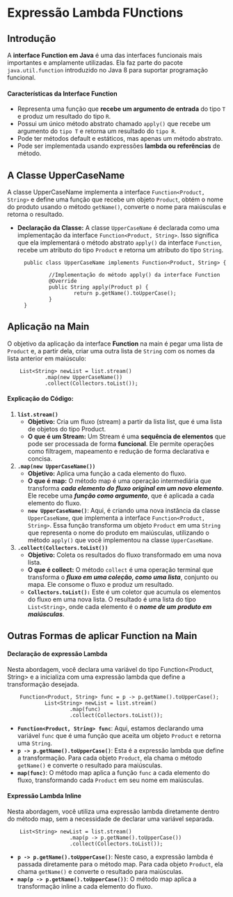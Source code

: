 # Expressão Lambda FUnctions

## Introdução

A **interface Function em Java** é uma das interfaces funcionais mais importantes e amplamente utilizadas. Ela faz parte do pacote `java.util.function` introduzido no Java 8 para suportar programação funcional.
#### Características da Interface Function
- Representa uma função que **recebe um argumento de entrada** do tipo `T` e produz um resultado do tipo `R`.
- Possui um único método abstrato chamado `apply()` que recebe um argumento do `tipo T` e retorna um resultado do `tipo R`.
- Pode ter métodos default e estáticos, mas apenas um método abstrato.
- Pode ser implementada usando expressões **lambda ou referências** de método.

## A Classe UpperCaseName
A classe UpperCaseName implementa a interface `Function<Product, String>` e define uma função que recebe um objeto `Product`, obtém o nome do produto usando o método `getName()`, converte o nome para maiúsculas e retorna o resultado.

- **Declaração da Classe:** A classe `UpperCaseName` é declarada como uma implementação da interface `Function<Product, String>`. Isso significa que ela implementará o método abstrato `apply()` da interface `Function`, recebe um atributo do tipo `Product` e retorna um atributo do tipo `String`.

        public class UpperCaseName implements Function<Product, String> {

                //Implementação do método apply() da interface Function
                @Override
                public String apply(Product p) {
                        return p.getName().toUpperCase();
                }
        }

## Aplicação na Main

O objetivo da aplicação da interface **Function** na main é pegar uma lista de `Product` e, a partir dela, criar uma outra lista de `String` com os nomes da lista anterior em maiúsculo:

        List<String> newList = list.stream()
                .map(new UpperCaseName())
                .collect(Collectors.toList());

#### Explicação do Código:
1. **`list.stream()`**
   - **Objetivo:** Cria um fluxo (stream) a partir da lista list, que é uma lista de objetos do tipo Product.
   - **O que é um Stream:** Um Stream é uma **sequência de elementos** que pode ser processada de forma **funcional**. Ele permite operações como filtragem, mapeamento e redução de forma declarativa e concisa.
2. **`.map(new UpperCaseName())`**
   - **Objetivo:** Aplica uma função a cada elemento do fluxo.
   - **O que é map:** O método map é uma operação intermediária que transforma ***cada elemento do fluxo original em um novo elemento***. Ele recebe uma ***função como argumento***, que é aplicada a cada elemento do fluxo.
   - **`new UpperCaseName()`**: Aqui, é criando uma nova instância da classe `UpperCaseName`, que implementa a interface `Function<Product, String>`. Essa função transforma um objeto `Product` em uma `String` que representa o nome do produto em maiúsculas, utilizando o método `apply()` que você implementou na classe `UpperCaseName`.
3. **`.collect(Collectors.toList())`**
   - **Objetivo:** Coleta os resultados do fluxo transformado em uma nova lista.
   - **O que é collect:** O método `collect` é uma operação terminal que transforma o ***fluxo em uma coleção, como uma lista***, conjunto ou mapa. Ele consome o fluxo e produz um resultado.
   - **`Collectors.toList():`** Este é um coletor que acumula os elementos do fluxo em uma nova lista. O resultado é uma lista do tipo `List<String>`, onde cada elemento é o ***nome de um produto em maiúsculas***.

## Outras Formas de aplicar Function na Main

#### Declaração de expressão Lambda

Nesta abordagem, você declara uma variável do tipo Function<Product, String> e a inicializa com uma expressão lambda que define a transformação desejada.

        Function<Product, String> func = p -> p.getName().toUpperCase();
                List<String> newList = list.stream()
                        .map(func)
                        .collect(Collectors.toList());

- **`Function<Product, String> func`**: Aqui, estamos declarando uma variável `func` que é uma função que aceita um objeto `Product` e retorna uma `String`.
- **`p -> p.getName().toUpperCase()`**: Esta é a expressão lambda que define a transformação. Para cada objeto `Product`, ela chama o método `getName()` e converte o resultado para maiúsculas.
- **`map(func)`**: O método map aplica a função `func` a cada elemento do fluxo, transformando cada `Product` em seu nome em maiúsculas.

#### Expressão Lambda Inline

Nesta abordagem, você utiliza uma expressão lambda diretamente dentro do método map, sem a necessidade de declarar uma variável separada.

        List<String> newList = list.stream()
                        .map(p -> p.getName().toUpperCase())
                        .collect(Collectors.toList());


- **`p -> p.getName().toUpperCase()`**: Neste caso, a expressão lambda é passada diretamente para o método map. Para cada objeto `Product`, ela chama `getName()` e converte o resultado para maiúsculas.
- **`map(p -> p.getName().toUpperCase())`**: O método map aplica a transformação inline a cada elemento do fluxo.








